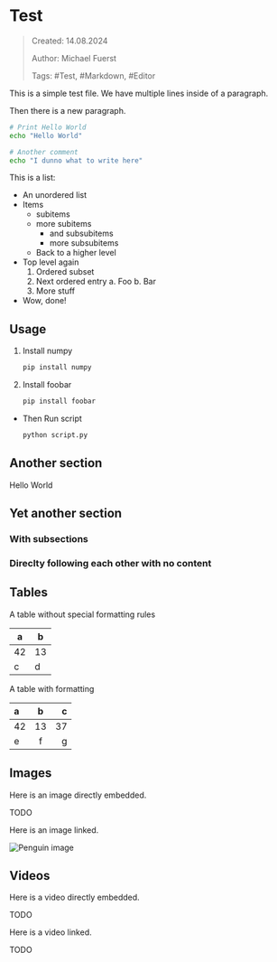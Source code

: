 # Test

> Created: 14.08.2024
>
> Author: Michael Fuerst
>
> Tags: #Test, #Markdown, #Editor

This is a simple test file.
We have multiple lines inside of a paragraph.

Then there is a new paragraph.

```bash
# Print Hello World
echo "Hello World"

# Another comment
echo "I dunno what to write here"
```

This is a list:

* An unordered list
* Items
    * subitems
    * more subitems
        - and subsubitems
        - more subsubitems
    * Back to a higher level
* Top level again
    1. Ordered subset
    2. Next ordered entry
        a. Foo
        b. Bar
    3. More stuff
* Wow, done!

## Usage

1. Install numpy
   ```bash
   pip install numpy
   ```
2. Install foobar
   ```bash
   pip install foobar
   ```
* Then Run script
   ```bash
   python script.py
   ```

## Another section

Hello World

## Yet another section

### With subsections

### Direclty following each other with no content

## Tables

A table without special formatting rules

| a   | b   |
| --- | --- |
| 42  | 13  |
| c   | d   |

A table with formatting

| a   | b   | c   |
|:--- |:---:| ---:|
| 42  | 13  | 37  |
| e   | f   | g   |

## Images

Here is an image directly embedded.

TODO

Here is an image linked.

![Penguin image](https://avatars.githubusercontent.com/u/4391367?v=4)

## Videos

Here is a video directly embedded.

TODO

Here is a video linked.

TODO
